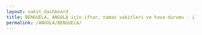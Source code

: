 ```yaml
---
layout: vakit_dashboard
title: BENGUELA, ANGOLA için iftar, namaz vakitleri ve hava durumu - ilçe/eyalet seç
permalink: /ANGOLA/BENGUELA/
---
```


<script type="text/javascript">
  var GLOBAL_COUNTRY = 'ANGOLA';
  var GLOBAL_CITY = 'BENGUELA';
  var GLOBAL_STATE = '';
  var lat = 72;
  var lon = 21;
</script>
